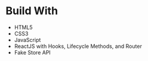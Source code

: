 
# Build With

-   HTML5
-   CSS3
-   JavaScript
-   ReactJS with Hooks, Lifecycle Methods, and Router
-   Fake Store API



